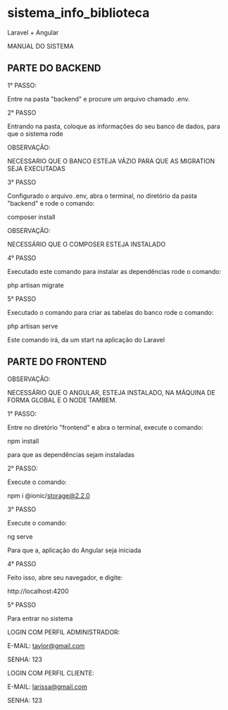 # sistema_info_biblioteca


Laravel + Angular

MANUAL DO SISTEMA 

## PARTE DO BACKEND

1° PASSO:

Entre na pasta "backend" e procure um arquivo chamado .env.

2° PASSO

Entrando na pasta, coloque as informações do seu banco de dados, para que o sistema rode

OBSERVAÇÃO: 

NECESSARIO QUE O BANCO ESTEJA VÁZIO PARA QUE AS MIGRATION SEJA EXECUTADAS

3° PASSO

Configurado o arquivo .env, abra o terminal, no diretório da pasta "backend"
e rode o comando:

composer install

OBSERVAÇÃO:

NECESSÁRIO QUE O COMPOSER ESTEJA INSTALADO

4° PASSO

Executado este comando para instalar as dependências
rode o comando:

php artisan migrate

5° PASSO

Executado o comando para criar as tabelas do banco 
rode o comando:

php artisan serve

Este comando irá, da um start na aplicação do Laravel


## PARTE DO FRONTEND

OBSERVAÇÃO:

NECESSÁRIO QUE O ANGULAR, ESTEJA INSTALADO, NA MÁQUINA DE FORMA GLOBAL 
E O NODE TAMBEM.


1° PASSO:

Entre no diretório "frontend" e abra o terminal, execute o comando:

npm install

para que as dependências sejam instaladas

2° PASSO:

Execute o comando:

npm i @ionic/storage@2.2.0

3° PASSO

Execute o comando:

ng serve

Para que a, aplicação do Angular seja iniciada


4° PASSO

Feito isso, abre seu navegador, e digite:

http://localhost:4200


5° PASSO

Para entrar no sistema

LOGIN COM PERFIL ADMINISTRADOR:

E-MAIL: taylor@gmail.com

SENHA: 123


LOGIN COM PERFIL CLIENTE:

E-MAIL: larissa@gmail.com

SENHA: 123

